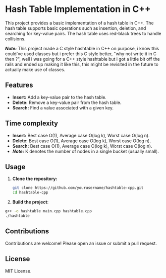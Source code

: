# Hash Table Implementation in C++

This project provides a basic implementation of a hash table in C++. The hash table supports basic operations such as insertion, deletion, and searching for key-value pairs. The hash table uses red-black trees to handle collisions.

**_Note:_** This project made a C style hashtable in C++ on purpose, i know this could've used classes but i prefer this C style better, "why not write it in C then ?", well i was going for a C++ style hashtable but i got a little bit off the rails and ended up making it like this, this might be revisited in the future to actually make use of classes.

## Features

- **Insert:** Add a key-value pair to the hash table.
- **Delete:** Remove a key-value pair from the hash table.
- **Search:** Find a value associated with a given key.

## Time complexity

- **Insert:** Best case O(1), Average case O(log k), Worst case O(log n).
- **Delete:** Best case O(1), Average case O(log k), Worst case O(log n).
- **Search:** Best case O(1), Average case O(log k), Worst case O(log n).
- **_Note:_** K denotes the number of nodes in a single bucket (usually small).

## Usage

1. **Clone the repository:**

   ```bash
   git clone https://github.com/yourusername/hashtable-cpp.git
   cd hashtable-cpp
   ```

2. **Build the project:**

```bash
g++ -o hashtable main.cpp hashtable.cpp
./hashtable
```

## Contributions

Contributions are welcome! Please open an issue or submit a pull request.

## License

MIT License.
